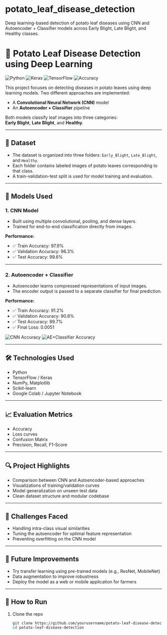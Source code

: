 # potato_leaf_disease_detection
Deep learning-based detection of potato leaf diseases using CNN and Autoencoder + Classifier models across Early Blight, Late Blight, and Healthy classes.

# 🥔 Potato Leaf Disease Detection using Deep Learning

![Python](https://img.shields.io/badge/Python-3.8+-blue?logo=python)
![Keras](https://img.shields.io/badge/Keras-DeepLearning-red?logo=keras)
![TensorFlow](https://img.shields.io/badge/TensorFlow-Used-orange?logo=tensorflow)
![Accuracy](https://img.shields.io/badge/CNN%20Test%20Accuracy-99.6%25-brightgreen)

This project focuses on detecting diseases in potato leaves using deep learning models. Two different approaches are implemented:

- A **Convolutional Neural Network (CNN)** model
- An **Autoencoder + Classifier** pipeline

Both models classify leaf images into three categories:  
**Early Blight**, **Late Blight**, and **Healthy**.

---

## 📂 Dataset

- The dataset is organized into three folders: `Early_Blight`, `Late_Blight`, and `Healthy`.
- Each folder contains labeled images of potato leaves corresponding to that class.
- A train-validation-test split is used for model training and evaluation.

---

## 🧠 Models Used

### 1. CNN Model
- Built using multiple convolutional, pooling, and dense layers.
- Trained for end-to-end classification directly from images.

**Performance:**
- ✅ Train Accuracy: 97.9%  
- ✅ Validation Accuracy: 96.3%  
- ✅ Test Accuracy: 99.6%

---

### 2. Autoencoder + Classifier
- Autoencoder learns compressed representations of input images.
- The encoder output is passed to a separate classifier for final prediction.

**Performance:**
- ✅ Train Accuracy: 91.2%  
- ✅ Validation Accuracy: 90.8%  
- ✅ Test Accuracy: 89.7%  
- ✅ Final Loss: 0.0051

![CNN Accuracy](https://img.shields.io/badge/CNN%20Accuracy-99.6%25-brightgreen)
![AE+Classifier Accuracy](https://img.shields.io/badge/AE%2BClassifier%20Accuracy-89.7%25-blue)

---

## 🛠️ Technologies Used

- Python  
- TensorFlow / Keras  
- NumPy, Matplotlib  
- Scikit-learn  
- Google Colab / Jupyter Notebook

---

## 📈 Evaluation Metrics

- Accuracy  
- Loss curves  
- Confusion Matrix  
- Precision, Recall, F1-Score

---

## 🔍 Project Highlights

- Comparison between CNN and Autoencoder-based approaches
- Visualizations of training/validation curves
- Model generalization on unseen test data
- Clean dataset structure and modular codebase

---

## 🚧 Challenges Faced

- Handling intra-class visual similarities
- Tuning the autoencoder for optimal feature representation
- Preventing overfitting on the CNN model

---

## 📎 Future Improvements

- Try transfer learning using pre-trained models (e.g., ResNet, MobileNet)
- Data augmentation to improve robustness
- Deploy the model as a web or mobile application for farmers

---

## 📌 How to Run

1. Clone the repo  
   ```bash
   git clone https://github.com/yourusername/potato-leaf-disease-detection.git
   cd potato-leaf-disease-detection
